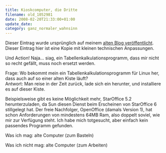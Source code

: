 ```yaml
---
title: Kioskcomputer, die Dritte
filename: old_1052981
date: 2008-02-20T21:33:00+01:00
update_date:
category: ganz_normaler_wahnsinn
---
```

Dieser Eintrag wurde ursprünglich auf meinem [alten Blog veröffentlicht](https://stu.blogger.de/stories/1052981/). Dieser Eintrag hier ist eine Kopie mit kleinen technischen Anpassungen.

Und Action!
Naja… siag, ein Tabellenkalkulationsprogramm, dass mir nicht so recht gefällt, muss noch ersetzt werden.

Frage: Wo bekommt mein ein Tabellenkalkulationsprogramm für Linux her, dass auch auf so einer alten Kiste läuft?\
Antwort: Man reise in der Zeit zurück, lade sich ein herunter, und installiere es auf dieser Kiste.

Beispielsweise gibt es keine Möglichkeit mehr, StarOffice 5.2 herunterzuladen, da Sun diesen Dienst beim Erscheinen von StarOffice 6 stillgelegt hat. Der freie Nachfolger, OpenOffice (damals Version 1), hat schon Anforderungen von mindestens 64MB Ram, also doppelt soviel, wie mir zur Verfügung steht.
Ich habe mich totgesucht, aber einfach kein passendes Programm gefunden.

Was ich mag: alte Computer (zum Basteln)

Was ich nicht mag: alte Computer (zum Arbeiten)
